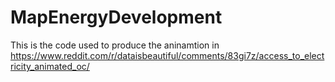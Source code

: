 # MapEnergyDevelopment

This is the code used to produce the aninamtion in https://www.reddit.com/r/dataisbeautiful/comments/83gi7z/access_to_electricity_animated_oc/
